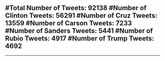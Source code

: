 #Total Number of Tweets: 92138 
#Number of Clinton Tweets: 56291
#Number of Cruz Tweets: 13559
#Number of Carson Tweets: 7233
#Number of Sanders Tweets: 5441
#Number of Rubio Tweets: 4917
#Number of Trump Tweets: 4692
---
---
